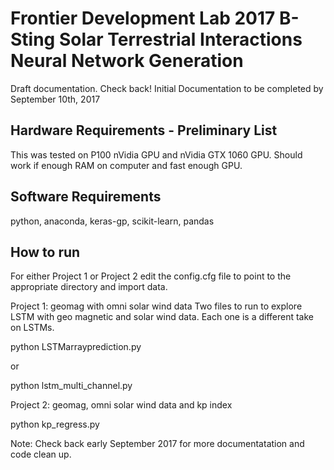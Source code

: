 Frontier Development Lab 2017
B-Sting Solar Terrestrial Interactions Neural Network Generation
================================================================

Draft documentation.  Check back!  Initial Documentation to be completed by September 10th, 2017

Hardware Requirements - Preliminary List
---------------------
This was tested on P100 nVidia GPU and nVidia GTX 1060 GPU.  Should work if enough RAM on computer and fast enough GPU.

Software Requirements
------------
python, anaconda, keras-gp, scikit-learn, pandas

How to run
-----

For either Project 1 or Project 2 edit the config.cfg file to point to the appropriate directory and import data.

Project 1: geomag with omni solar wind data
Two files to run to explore LSTM with geo magnetic and solar wind data.  Each one is a different take on LSTMs.

python LSTMarrayprediction.py

or 

python lstm_multi_channel.py

Project 2: geomag, omni solar wind data and kp index

python kp_regress.py


Note: Check back early September 2017 for more documentatation and code clean up.  
